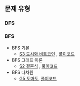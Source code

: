 ## 문제 유형

### DFS

### BFS
- BFS 기본
  - [S3 도시와 비트코인](https://www.acmicpc.net/problem/31575) , [풀이코드](https://github.com/quddaz/JAVA_CodingTest/blob/main/BOJ/BFS/BOJ31575.java)
- BFS 그래프 이론
  - [S2 결혼식](https://www.acmicpc.net/problem/5567) , [풀이코드](https://github.com/quddaz/JAVA_CodingTest/blob/main/BOJ/BFS/BOJ5567.java)
- BFS 다차원
  - [G5 토마토](https://www.acmicpc.net/problem/7569), [풀이코드](https://github.com/quddaz/JAVA_CodingTest/blob/main/BOJ/BFS/BOJ7569.java)
